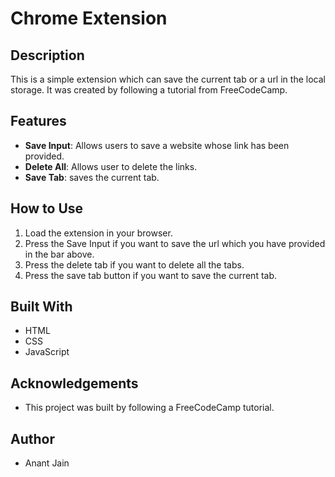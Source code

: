 # Chrome Extension

## Description
This is a simple extension which can save the current tab or a url in the local storage. It was created by following a tutorial from FreeCodeCamp.

## Features
- **Save Input**: Allows users to save a website whose link has been provided.
- **Delete All**: Allows user to delete the links.
- **Save Tab**: saves the current tab.

## How to Use
1. Load the extension in your browser.
2. Press the Save Input if you want to save the url which you have provided in the bar above.
3. Press the delete tab if you want to delete all the tabs.
4. Press the save tab button if you want to save the current tab.

## Built With
- HTML
- CSS
- JavaScript

## Acknowledgements
- This project was built by following a FreeCodeCamp tutorial.

## Author
- Anant Jain
